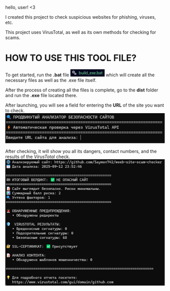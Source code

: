 hello, user! <3

I created this project to check suspicious websites for phishing, viruses, etc.

This project uses VirusTotal, as well as its own methods for checking for scams.


<h1>HOW TO USE THIS TOOL FILE?</h1>


To get started, run the **.bat** file
![photo bat file](screens_for_readmeMd/image.png)
which will create all the necessary files as well as the .exe file itself.

After the process of creating all the files is complete, go to the **dist** folder and run the **.exe** file located there.

After launching, you will see a field for entering the **URL** of the site you want to check.
![photo start of programm](screens_for_readmeMd/image2.png)

After checking, it will show you all its dangers, contact numbers, and the results of the *VirusTotal* check.
![photo of end the programm](screens_for_readmeMd/image3.png)